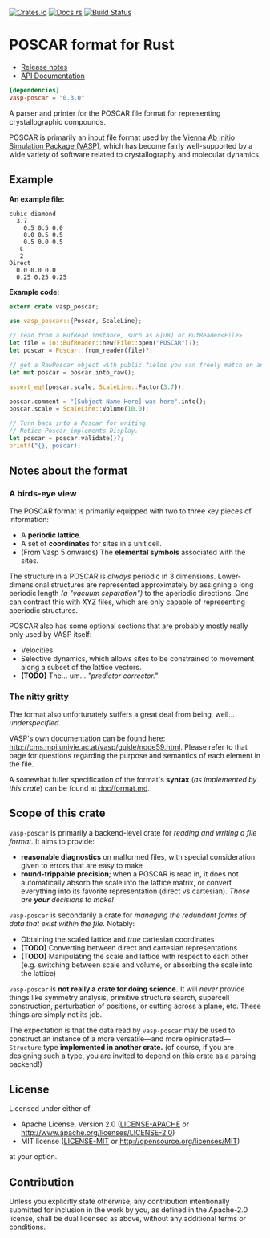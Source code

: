 [![Crates.io](https://img.shields.io/crates/v/vasp-poscar.svg)](https://crates.io/crates/vasp-poscar)
[![Docs.rs](https://docs.rs/vasp-poscar/badge.svg)](https://docs.rs/vasp-poscar/*/vasp_poscar/)
[![Build Status](https://travis-ci.org/ExpHP/vasp-poscar.svg?branch=master)](https://travis-ci.org/ExpHP/vasp-poscar)

# POSCAR format for Rust

* [Release notes](doc/relnotes.md)
* [API Documentation](https://docs.rs/vasp-poscar/*/vasp_poscar/)

```toml
[dependencies]
vasp-poscar = "0.3.0"
```

A parser and printer for the POSCAR file format for representing crystallographic compounds.

POSCAR is primarily an input file format used by the [Vienna Ab initio Simulation Package (VASP)](https://www.vasp.at/), which has become fairly well-supported by a wide variety of software related to crystallography and molecular dynamics.

## Example

**An example file:**

```text
cubic diamond
  3.7
    0.5 0.5 0.0
    0.0 0.5 0.5
    0.5 0.0 0.5
   C
   2
Direct
  0.0 0.0 0.0
  0.25 0.25 0.25
```

**Example code:**

```rust
extern crate vasp_poscar;

use vasp_poscar::{Poscar, ScaleLine};

// read from a BufRead instance, such as &[u8] or BufReader<File>
let file = io::BufReader::new(File::open("POSCAR")?);
let poscar = Poscar::from_reader(file)?;

// get a RawPoscar object with public fields you can freely match on and manipulate
let mut poscar = poscar.into_raw();

assert_eq!(poscar.scale, ScaleLine::Factor(3.7));

poscar.comment = "[Subject Name Here] was here".into();
poscar.scale = ScaleLine::Volume(10.0);

// Turn back into a Poscar for writing.
// Notice Poscar implements Display.
let poscar = poscar.validate()?;
print!("{}, poscar);
```

## Notes about the format

### A birds-eye view

The POSCAR format is primarily equipped with two to three key pieces of information:

* A **periodic lattice**.
* A set of **coordinates** for sites in a unit cell.
* (From Vasp 5 onwards) The **elemental symbols** associated with the sites.

The structure in a POSCAR is *always* periodic in 3 dimensions. Lower-dimensional structures are represented approximately by assigning a long periodic length *(a "vacuum separation")* to the aperiodic directions. One can contrast this with XYZ files, which are only capable of representing aperiodic structures.

POSCAR also has some optional sections that are probably mostly really only used by VASP itself:

* Velocities
* Selective dynamics, which allows sites to be constrained to movement along a subset of the lattice vectors.
* **(TODO)** The... um... *"predictor corrector."*

### The nitty gritty

The format also unfortunately suffers a great deal from being, well... *underspecified.*

VASP's own documentation can be found here: http://cms.mpi.univie.ac.at/vasp/guide/node59.html.  Please refer to that page for questions regarding the purpose and semantics of each element in the file.

A somewhat fuller specification of the format's **syntax** (*as implemented by this crate*) can be found at [doc/format.md](doc/format.md).

## Scope of this crate

`vasp-poscar` is primarily a backend-level crate for *reading and writing a file format.*  It aims to provide:

* **reasonable diagnostics** on malformed files, with special consideration given to errors that are easy to make
* **round-trippable precision**; when a POSCAR is read in, it does not automatically absorb the scale into the lattice matrix, or convert everything into its favorite representation (direct vs cartesian). *Those are __your__ decisions to make!*

`vasp-poscar` is secondarily a crate for *managing the redundant forms of data that exist within the file.*  Notably:

* Obtaining the scaled lattice and *true* cartesian coordinates
* **(TODO)** Converting between direct and cartesian representations
* **(TODO)** Manipulating the scale and lattice with respect to each other (e.g. switching between scale and volume, or absorbing the scale into the lattice)

`vasp-poscar` is **not really a crate for doing science.**  It will *never* provide things like symmetry analysis, primitive structure search, supercell construction, perturbation of positions, or cutting across a plane, etc.  These things are simply not its job.

The expectation is that the data read by `vasp-poscar` may be used to construct an instance of a more versatile—and more opinionated—`Structure` type **implemented in another crate.**  (of course, if you are designing such a type, you are invited to depend on this crate as a parsing backend!)

## License

Licensed under either of

 * Apache License, Version 2.0
   ([LICENSE-APACHE](LICENSE-APACHE) or http://www.apache.org/licenses/LICENSE-2.0)
 * MIT license
   ([LICENSE-MIT](LICENSE-MIT) or http://opensource.org/licenses/MIT)

at your option.

## Contribution

Unless you explicitly state otherwise, any contribution intentionally submitted for inclusion in the work by you, as defined in the Apache-2.0 license, shall be dual licensed as above, without any additional terms or conditions.
